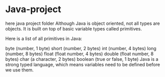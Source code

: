 # Java-project
here java project folder
Although Java is object oriented, not all types are objects. It is built on top of basic variable types called primitives.

Here is a list of all primitives in Java:

byte (number, 1 byte)
short (number, 2 bytes)
int (number, 4 bytes)
long (number, 8 bytes)
float (float number, 4 bytes)
double (float number, 8 bytes)
char (a character, 2 bytes)
boolean (true or false, 1 byte)
Java is a strong typed language, which means variables need to be defined before we use them.
